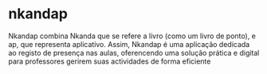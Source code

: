 # nkandap
Nkandap combina Nkanda que se refere a livro (como um livro de ponto), e ap, que representa aplicativo. Assim, Nkandap é uma aplicação dedicada ao registo de presença nas aulas, oferencendo uma solução prática e digital para professores gerirem suas actividades de forma eficiente
